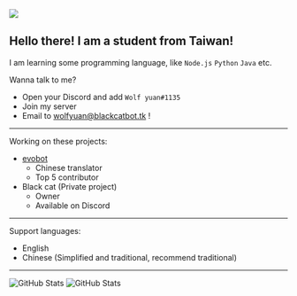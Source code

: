<img src="https://ForTheBadge.com/images/badges/powered-by-electricity.svg" align="middle">

## Hello there! I am a student from Taiwan!

I am learning some programming language, like `Node.js` `Python` `Java` etc.

Wanna talk to me?
* Open your Discord and add `Wolf yuan#1135`
* Join my server
* Email to wolfyuan@blackcatbot.tk !

***

Working on these projects:

- [evobot](https://github.com/eritislami/evobot)
  - Chinese translator
  - Top 5 contributor
- Black cat (Private project)
  - Owner
  - Available on Discord

***

Support languages:

- English
- Chinese (Simplified and traditional, recommend traditional)

***

![GitHub Stats](https://github-readme-stats.vercel.app/api/?username=wolf-yuan-6115&show_icons=true&theme=nord)
![GitHub Stats](https://github-readme-streak-stats.herokuapp.com/?user=wolf-yuan-6115&theme=nord)
